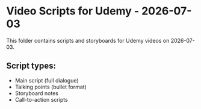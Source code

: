 # Video Scripts for Udemy - 2026-07-03

This folder contains scripts and storyboards for Udemy videos on 2026-07-03.

## Script types:
- Main script (full dialogue)
- Talking points (bullet format)
- Storyboard notes
- Call-to-action scripts
